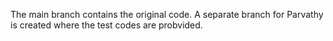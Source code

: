 The main branch contains the original code. A separate branch for Parvathy is created where the test codes are probvided.
